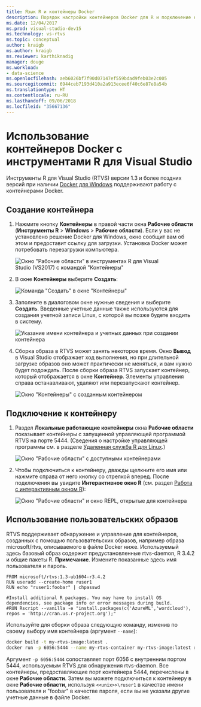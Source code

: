 ```yaml
---
title: Язык R и контейнеры Docker
description: Порядок настройки контейнеров Docker для R и подключение к ним с помощью Visual Studio.
ms.date: 12/04/2017
ms.prod: visual-studio-dev15
ms.technology: vs-rtvs
ms.topic: conceptual
author: kraigb
ms.author: kraigb
ms.reviewer: karthiknadig
manager: douge
ms.workload:
- data-science
ms.openlocfilehash: aeb6026bf7f90d07147ef559bdad9feb03e2c005
ms.sourcegitcommit: 6944ceb7193d410a2a913ecee6f40c6e87e8a54b
ms.translationtype: HT
ms.contentlocale: ru-RU
ms.lasthandoff: 09/06/2018
ms.locfileid: "35667136"
---
```

# <a name="use-docker-containers-with-r-tools-for-visual-studio"></a>Использование контейнеров Docker с инструментами R для Visual Studio

Инструменты R для Visual Studio (RTVS) версии 1.3 и более поздних версий при наличии [Docker для Windows](https://www.docker.com/docker-windows) поддерживают работу с контейнерами Docker.

## <a name="create-a-container"></a>Создание контейнера

1. Нажмите кнопку **Контейнеры** в правой части окна **Рабочие области** (**Инструменты R** > **Windows** > **Рабочие области**). Если у вас не установлено решение Docker для Windows, окно сообщит вам об этом и предоставит ссылку для загрузки. Установка Docker может потребовать перезагрузки компьютера.

    ![Окно "Рабочие области" в инструментах R для Visual Studio (VS2017) с командой "Контейнеры"](media/container-workspaces-window.png)

1. В окне **Контейнеры** выберите **Создать**:

    ![Команда "Создать" в окне "Контейнеры"](media/containers-window-create.png)

1. Заполните в диалоговом окне нужные сведения и выберите **Создать**. Введенные учетные данные также используются для создания учетной записи Linux, с которой вы позже будете входить в систему.

    ![Указание имени контейнера и учетных данных при создании контейнера](media/containers-window-create-fill.png)

1. Сборка образа в RTVS может занять некоторое время. Окно **Вывод** в Visual Studio отображает ход выполнения, но при длительной загрузке образов оно может практически не меняться, и вам нужно будет подождать. После сборки образа RTVS запускает контейнер, который отображается в окне **Контейнер**. Элементы управления справа останавливают, удаляют или перезапускают контейнер.

    ![Окно "Контейнеры" с созданным контейнером](media/containers-window-created.png)

## <a name="connect-to-a-container"></a>Подключение к контейнеру

1. Раздел **Локальные работающие контейнеры** окна **Рабочие области** показывает контейнеры с запущенной управляющей программой RTVS на порте 5444. (Сведения о настройке управляющей программы см. в разделе [Удаленная служба R для Linux](setting-up-remote-r-service-on-linux.md).)

    ![Окно "Рабочие области" с доступными контейнерами](media/workspaces-window-running-containers.png)

1. Чтобы подключиться к контейнеру, дважды щелкните его имя или нажмите справа от него кнопку со стрелкой вперед. После подключения вы увидите **Интерактивное окно R** (см. раздел [Работа с интерактивным окном R](interactive-repl-for-r-in-visual-studio.md)):

    ![Окно "Рабочие области" и окно REPL, открытые для контейнера](media/workspaces-window-container-connected.png)

## <a name="use-custom-built-images"></a>Использование пользовательских образов

RTVS поддерживает обнаружение и управление для контейнеров, созданных с помощью пользовательских образов, например образа microsoft/rtvs, описываемого в файле Docker ниже. Используемый здесь базовый образ содержит предустановленные rtvs-daemon, R 3.4.2 и общие пакеты R. **Примечание**. Измените показанные здесь имя пользователя и пароль.

```docker
FROM microsoft/rtvs:1.3-ub1604-r3.4.2
RUN useradd --create-home ruser1
RUN echo "ruser1:foobar" | chpasswd

#Install additional R packages. You may have to install OS dependencies, see package info or error messages during build.
#RUN Rscript --vanilla -e "install.packages(c('AzureML','wordcloud'), repos = 'http://cran.us.r-project.org');"
```

Используйте для сборки образа следующую команду, изменив по своему выбору имя контейнера (аргумент `--name`):

```bash
docker build -t my-rtvs-image:latest .
docker run -p 6056:5444 --name my-rtvs-container my-rtvs-image:latest rtvsd
```

Аргумент `-p 6056:5444` сопоставляет порт 6056 с внутренним портом 5444, используемым RTVS для обнаружения rtvs-daemon. Все контейнеры, предоставляющие порт контейнера 5444, перечислены в окне **Рабочие области**. Затем вы можете подключиться к контейнеру в окне **Рабочие области**, используя `<<unix>>\ruser1` в качестве имени пользователя и "foobar" в качестве пароля, если вы не указали другие учетные данные в файле Docker.
